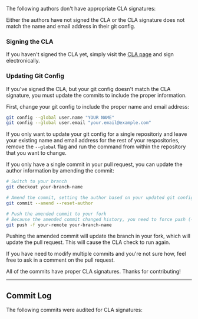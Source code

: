 <script>{
	"title": "CLA Verification Results",
	"pageTemplate": "cla-check.php"
}</script>

<!-- iferror -->

The following authors don't have appropriate CLA signatures:

<!-- neglected-authors -->

Either the authors have not signed the CLA or the CLA signature does not match the name and email address in their git config.

### Signing the CLA

If you haven't signed the CLA yet, simply visit the [CLA page](/CLA/) and sign electronically.

### Updating Git Config

If you've signed the CLA, but your git config doesn't match the CLA signature, you must update the commits to include the proper information.

First, change your git config to include the proper name and email address:

```sh
git config --global user.name "YOUR NAME"
git config --global user.email "your.email@example.com"
```

If you only want to update your git config for a single repositoriy and leave your existing name and email address for the rest of your respositories, remove the `--global` flag and run the command from within the repository that you want to change.

If you only have a single commit in your pull request, you can update the author information by amending the commit:

```sh
# Switch to your branch
git checkout your-branch-name

# Amend the commit, setting the author based on your updated git config
git commit --amend --reset-author

# Push the amended commit to your fork
# Because the amended commit changed history, you need to force push (-f)
git push -f your-remote your-branch-name
```

Pushing the amended commit will update the branch in your fork, which will update the pull request. This will cause the CLA check to run again.

If you have need to modify multiple commits and you're not sure how, feel free to ask in a comment on the pull request.

<!-- endiferror -->

<!-- ifsuccess -->

All of the commits have proper CLA signatures. Thanks for contributing!

<!-- endifsuccess -->

----

## Commit Log

The following commits were audited for CLA signatures:

<!-- commit-log -->
